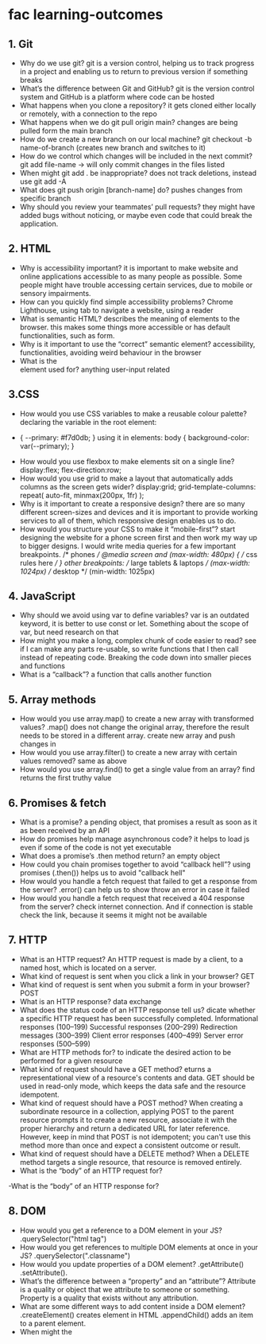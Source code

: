 # fac learning-outcomes
 
## 1. Git
- Why do we use git?
git is a version control, helping us to track progress in a project and enabling us to return to previous version if something breaks
- What’s the difference between Git and GitHub?
git is the version control system and GitHub is a platform where code can be hosted
- What happens when you clone a repository?
it gets cloned either locally or remotely, with a connection to the repo
- What happens when we do git pull origin main?
changes are being pulled form the main branch
-  How do we create a new branch on our local machine?
git checkout -b name-of-branch (creates new branch and switches to it)
- How do we control which changes will be included in the next commit?
git add file-name -> will only commit changes in the files listed
- When might git add . be inappropriate?
does not track deletions, instead use git add -A
-  What does git push origin [branch-name] do?
pushes changes from specific branch
- Why should you review your teammates’ pull requests?
they might have added bugs without noticing, or maybe even code that could break the application. 

## 2. HTML
- Why is accessibility important?
it is important to make website and online applications accessible to as many people as possible. Some people might have trouble accessing certain services, due to mobile or sensory impairments.
- How can you quickly find simple accessibility problems?
Chrome Lighthouse, using tab to navigate a website, using a reader
- What is semantic HTML?
describes the meaning of elements to the browser. this makes some things more accessible or has default functionalities, such as form.
- Why is it important to use the “correct” semantic element?
accessibility, functionalities, avoiding weird behaviour in the browser
- What is the <form> element used for?
anything user-input related
 
 ## 3.CSS
 - How would you use CSS variables to make a reusable colour palette?
 declaring the variable in the root element:
 * {
 --primary: #f7d0db;
 }
 using it in elements:
 body {
 background-color: var(--primary);
 }
 - How would you use flexbox to make elements sit on a single line?
 display:flex;
 flex-direction:row;
 - How would you use grid to make a layout that automatically adds columns as the screen gets wider?
 display:grid;
 grid-template-columns: repeat( auto-fit, minmax(200px, 1fr) );
 - Why is it important to create a responsive design?
 there are so many different screen-sizes and devices and it is important to provide working services to all of them, which responsive design enables us to do.
 - How would you structure your CSS to make it “mobile-first”?
 start designing the website for a phone screen first and then work my way up to bigger designs. I would write media queries for a few important breakpoints.
 /* phones */
@media screen and (max-width: 480px) {
 /* css rules here */
}
 other breakpoints:
 /* large tablets & laptops */ (max-width: 1024px)
 /* desktop */ (min-width: 1025px)

 ## 4. JavaScript
 - Why should we avoid using var to define variables?
 var is an outdated keyword, it is better to use const or let. Something about the scope of var, but need research on that
 - How might you make a long, complex chunk of code easier to read?
 see if I can make any parts re-usable, so write functions that I then call instead of repeating code.
 Breaking the code down into smaller pieces and functions
 - What is a “callback”?
 a function that calls another function
 
 ## 5. Array methods
 - How would you use array.map() to create a new array with transformed values?
 .map() does not change the original array, therefore the result needs to be stored in a different array. create new array and push changes in
 - How would you use array.filter() to create a new array with certain values removed?
 same as above
 - How would you use array.find() to get a single value from an array?
 find returns the first truthy value
 
 ## 6. Promises & fetch
 - What is a promise?
 a pending object, that promises a result as soon as it as been received by an API
 - How do promises help manage asynchronous code?
 it helps to load js even if some of the code is not yet executable
 - What does a promise’s .then method return?
 an empty object
 - How could you chain promises together to avoid “callback hell”?
 using promises (.then()) helps us to avoid "callback hell"
 - How would you handle a fetch request that failed to get a response from the server?
 .error() can help us to show throw an error in case it failed
 - How would you handle a fetch request that received a 404 response from the server?
 check internet connection. And if connection is stable check the link, because it seems it might not be available
 
 ## 7. HTTP
 - What is an HTTP request?
 An HTTP request is made by a client, to a named host, which is located on a server.
 - What kind of request is sent when you click a link in your browser?
GET
 - What kind of request is sent when you submit a form in your browser?
 POST
 - What is an HTTP response?
 data exchange
 -  What does the status code of an HTTP response tell us?
dicate whether a specific HTTP request has been successfully completed. 
    Informational responses (100–199)
    Successful responses (200–299)
    Redirection messages (300–399)
    Client error responses (400–499)
    Server error responses (500–599)
- What are HTTP methods for?
 to indicate the desired action to be performed for a given resource
 - What kind of request should have a GET method?
 eturns a representational view of a resource's contents and data. GET should be used in read-only mode, which keeps the data safe and the resource idempotent. 
 - What kind of request should have a POST method?
 When creating a subordinate resource in a collection, applying POST to the parent resource prompts it to create a new resource, associate it with the proper hierarchy and return a dedicated URL for later reference. However, keep in mind that POST is not idempotent; you can't use this method more than once and expect a consistent outcome or result.
 - What kind of request should have a DELETE method?
 When a DELETE method targets a single resource, that resource is removed entirely.
 - What is the “body” of an HTTP request for?
 
 -What is the “body” of an HTTP response for?
 
 
 ## 8. DOM
 -  How would you get a reference to a DOM element in your JS?
 .querySelector("html tag")
 - How would you get references to multiple DOM elements at once in your JS?
 .querySelector(".classname")
 - How would you update properties of a DOM element?
 .getAttribute() 
 .setAttribute().
 - What’s the difference between a “property” and an “attribute”?
 Attribute is a quality or object that we attribute to someone or something. Property is a quality that exists without any attribution.
 - What are some different ways to add content inside a DOM element?
 .createElement() creates element in HTML
 .appendChild() adds an item to a parent element.
 - When might the <template> element be useful?
 tells HTML that multiple js elements will be added with the same structure
 - What are the different ways to add event handlers to elements?
 .addEventListener(), "click", "keypress", "mouseenter", "keyup", "keydown", etc.
 - Why is addEventListener the safest way to add an event handler?
 makes it easier to control how the event reacts to bubbling
 - How can you access submitted form values in your JS?
 store them in a variable with .value
 
 ## 9. Testing
 - Why are tests useful?
 if we have big chunks of code it can become a bit confused as to where errors are coming from and why some things broke. Testing helps to check which pieces of code are actually working
 - What is the difference between unit and integration tests?
 unit tests test small pieces of code, for example a function, whereas integration tests can test a whole feature, for example if submitting data and then using if for something else works
 - What kind of code is easier to test?
 code that has only one functionality
 - Why should your tests be isolated from each other?
if one test is reliant on another test, it might show false results
- What is Test Driven Development (TDD)?
 writing tests before the actual code
 - When might TDD be a useful process to follow?
 when building very complex structures?
 
 ## 10. Debugging
 - What process would you take to find out why your code isn’t working?
 looking at the error code, and which line of code it indicates. console logging pieces that are involved in that line
 - What tools do JS/dev tools have to help debug your code?
 console
 -  At what point should you ask for someone else’s help?
 First I look at the error codes and then I'll try to google what I'm trying to do. If I'm unsuccessful for about 20-30 minutes I should ask for someone's help.
